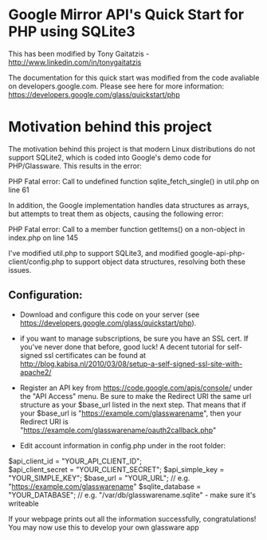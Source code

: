 Google Mirror API's Quick Start for PHP using SQLite3
========================

This has been modified by Tony Gaitatzis - http://www.linkedin.com/in/tonygaitatzis

The documentation for this quick start was modified 
from the code avaliable on developers.google.com.
Please see here for more information:
https://developers.google.com/glass/quickstart/php


Motivation behind this project
==============================
The motivation behind this project is that modern Linux distributions do not support
SQLite2, which is coded into Google's demo code for PHP/Glassware.  This results in the error:

PHP Fatal error:  Call to undefined function sqlite_fetch_single() in util.php on line 61


In addition, the Google implementation handles data structures as arrays, but attempts to
treat them as objects, causing the following error:

PHP Fatal error:  Call to a member function getItems() on a non-object in index.php on line 145


I've modified util.php to support SQLite3, and modified google-api-php-client/config.php to support object data structures, resolving both these issues.


Configuration:
------------

- Download and configure this code on your server (see https://developers.google.com/glass/quickstart/php).

- if you want to manage subscriptions, be sure you have an SSL cert.  If you've never done that before, good luck!  A decent tutorial for self-signed ssl certificates can be found at http://blog.kabisa.nl/2010/03/08/setup-a-self-signed-ssl-site-with-apache2/

- Register an API key from https://code.google.com/apis/console/ under the "API Access" menu.  Be sure to make the Redirect URI the same url structure as your $base_url listed in the next step.  That means that if your $base_url is "https://example.com/glasswarename", then your Redirect URI is "https://example.com/glasswarename/oauth2callback.php"
  

- Edit account information in config.php under in the root folder:
   
 $api_client_id = "YOUR_API_CLIENT_ID";  
 $api_client_secret = "YOUR_CLIENT_SECRET";
 $api_simple_key = "YOUR_SIMPLE_KEY";
 $base_url = "YOUR_URL"; // e.g. "https://example.com/glasswarename"
 $sqlite_database = "YOUR_DATABASE"; // e.g. "/var/db/glasswarename.sqlite" - make sure it's writeable
 

  If your webpage prints out all the information successfully, congratulations! You may now use this to develop your own glassware app
  